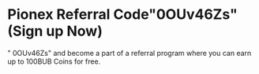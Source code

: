 # Pionex Referral Code"0OUv46Zs" (Sign up Now)
" 0OUv46Zs" and become a part of a referral program where you can earn up to 100BUB Coins for free.
